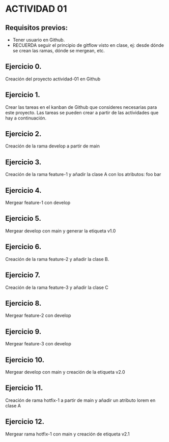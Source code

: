 # ACTIVIDAD 01
## Requisitos previos:
- Tener usuario en Github.
- RECUERDA seguir el principio de gitflow visto en clase, ej: desde dónde se crean las ramas, 
  dónde se mergean, etc.
## Ejercicio 0.
   Creación del proyecto actividad-01 en Github
## Ejercicio 1. 
   Crear las tareas en el kanban de Github que consideres necesarias para este proyecto. 
   Las tareas se pueden crear a partir de las actividades que hay a continuación.
## Ejercicio 2. 
   Creación de la rama develop a partir de main
## Ejercicio 3. 
   Creación de la rama feature-1 y añadir la clase A con los atributos: foo bar
## Ejercicio 4. 
   Mergear feature-1 con develop
## Ejercicio 5.
   Mergear develop con main y generar la etiqueta v1.0
## Ejercicio 6.
   Creación de la rama feature-2 y añadir la clase B.
## Ejercicio 7. 
   Creación de la rama feature-3 y añadir la clase C
## Ejercicio 8. 
   Mergear feature-2 con develop
## Ejercicio 9. 
   Mergear feature-3 con develop
## Ejercicio 10.
   Mergear develop con main y creación de la etiqueta v2.0
## Ejercicio 11.
   Creación de rama hotfix-1 a partir de main y añadir un atributo lorem en clase A
## Ejercicio 12. 
   Mergear rama hotfix-1 con main y creación de etiqueta v2.1
